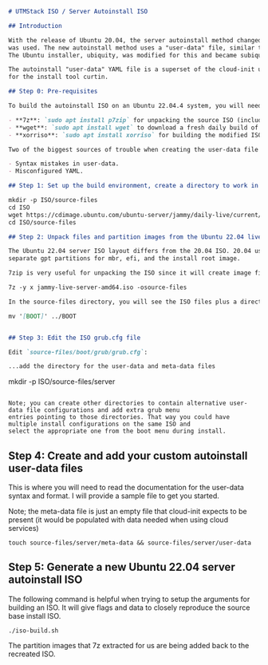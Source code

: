 ```markdown
# UTMStack ISO / Server Autoinstall ISO

## Introduction

With the release of Ubuntu 20.04, the server autoinstall method changed. Previously, the Debian pre-seed method 
was used. The new autoinstall method uses a "user-data" file, similar to what is done with cloud-init. 
The Ubuntu installer, ubiquity, was modified for this and became subiquity (server ubiquity).

The autoinstall "user-data" YAML file is a superset of the cloud-init user-data file and contains directives 
for the install tool curtin.

## Step 0: Pre-requisites

To build the autoinstall ISO on an Ubuntu 22.04.4 system, you will need the following packages:

- **7z**: `sudo apt install p7zip` for unpacking the source ISO (including mbr and efi partition images)
- **wget**: `sudo apt install wget` to download a fresh daily build of the 22.04 service ISO
- **xorriso**: `sudo apt install xorriso` for building the modified ISO

Two of the biggest sources of trouble when creating the user-data file for an autoinstall ISO are:

- Syntax mistakes in user-data.
- Misconfigured YAML.

## Step 1: Set up the build environment, create a directory to work in and get a fresh copy of the server ISO:

mkdir -p ISO/source-files
cd ISO
wget https://cdimage.ubuntu.com/ubuntu-server/jammy/daily-live/current/jammy-live-server-amd64.iso
cd ISO/source-files

## Step 2: Unpack files and partition images from the Ubuntu 22.04 live server ISO

The Ubuntu 22.04 server ISO layout differs from the 20.04 ISO. 20.04 used a single partition on the ISO but 22.04 has 
separate gpt partitions for mbr, efi, and the install root image.

7zip is very useful for unpacking the ISO since it will create image files for the mbr and efi partitions for you:

7z -y x jammy-live-server-amd64.iso -osource-files

In the source-files directory, you will see the ISO files plus a directory named '[BOOT]'. This directory contains the files `1-Boot-NoEmul.img` and `2-Boot-NoEmul.img` which are, respectively, the mbr (master boot record) and efi (UEFI) partition images from the ISO. These will be used when we create the modified ISO. There is no reason to leave the raw image files on the new ISO, so move them out of the way and give the directory a better name:

mv '[BOOT]' ../BOOT


## Step 3: Edit the ISO grub.cfg file

Edit `source-files/boot/grub/grub.cfg`:

...add the directory for the user-data and meta-data files

```
mkdir -p ISO/source-files/server
```

Note; you can create other directories to contain alternative user-data file configurations and add extra grub menu 
entries pointing to those directories. That way you could have multiple install configurations on the same ISO and 
select the appropriate one from the boot menu during install.
```

## Step 4: Create and add your custom autoinstall user-data files

This is where you will need to read the documentation for the user-data syntax and format. I will provide a sample 
file to get you started.

Note; the meta-data file is just an empty file that cloud-init expects to be present (it would be populated with data 
needed when using cloud services)

```
touch source-files/server/meta-data && source-files/server/user-data
```

## Step 5: Generate a new Ubuntu 22.04 server autoinstall ISO

The following command is helpful when trying to setup the arguments for building an ISO. It will give flags and data 
to closely reproduce the source base install ISO.

```
./iso-build.sh
```

The partition images that 7z extracted for us are being added back to the recreated ISO.

